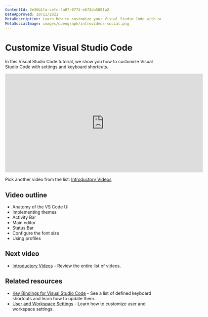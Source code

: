 ```yaml
---
ContentId: 3e36b1fa-cefc-4a07-9773-e672da5881a2
DateApproved: 10/11/2021
MetaDescription: Learn how to customize your Visual Studio Code with settings and keyboard shortcuts.
MetaSocialImage: images/opengraph/introvideos-social.png
---
```

# Customize Visual Studio Code

In this Visual Studio Code tutorial, we show you how to customize Visual Studio Code with settings and keyboard shortcuts.

<iframe src="https://www.youtube-nocookie.com/embed/nORT3-kONgA?si=yrBv0XmZATIA7gVr" width="640" height="320" allowFullScreen="true" frameBorder="0" title="Customize Visual Studio Code"></iframe>

Pick another video from the list: [Introductory Videos](/docs/getstarted/introvideos.md)

## Video outline

* Anatomy of the VS Code UI
* Implementing themes
* Activity Bar
* Main editor
* Status Bar
* Configure the font size
* Using profiles

## Next video

* [Introductory Videos](/docs/getstarted/introvideos.md) - Review the entire list of videos.

## Related resources

* [Key Bindings for Visual Studio Code](/docs/configure/keybindings.md) - See a list of defined keyboard shortcuts and learn how to update them.
* [User and Workspace Settings](/docs/configure/settings.md) - Learn how to customize user and workspace settings.
